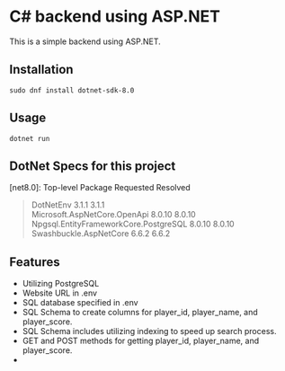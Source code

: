 # C# backend using ASP.NET
This is a simple backend using ASP.NET.

## Installation
```sudo dnf install dotnet-sdk-8.0```

## Usage
```dotnet run```

## DotNet Specs for this project
   [net8.0]: 
   Top-level Package                            Requested   Resolved
   > DotNetEnv                                  3.1.1       3.1.1   
   > Microsoft.AspNetCore.OpenApi               8.0.10      8.0.10  
   > Npgsql.EntityFrameworkCore.PostgreSQL      8.0.10      8.0.10  
   > Swashbuckle.AspNetCore                     6.6.2       6.6.2   


## Features
- Utilizing PostgreSQL 
- Website URL in .env
- SQL database specified in .env
- SQL Schema to create columns for player_id, player_name, and player_score.
- SQL Schema includes utilizing indexing to speed up search process. 
- GET and POST methods for getting player_id, player_name, and player_score.
- 